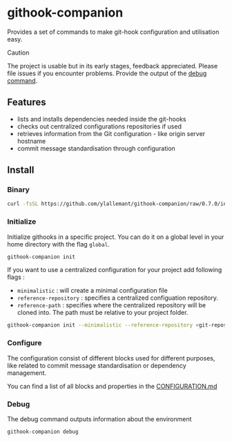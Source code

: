 githook-companion
====

Provides a set of commands to make git-hook configuration and utilisation easy.

> [!CAUTION]
> The project is usable but in its early stages, feedback appreciated.
> Please file issues if you encounter problems.
> Provide the output of the [debug command](#debug).

## Features

- lists and installs dependencies needed inside the git-hooks
- checks out centralized configurations repositories if used
- retrieves information from the Git configuration - like origin server hostname
- commit message standardisation through configuration

## Install

### Binary

```sh
curl -fsSL https://github.com/ylallemant/githook-companion/raw/0.7.0/install.sh | bash
```

### Initialize

Initialize githooks in a specific project.
You can do it on a global level in your home directory with the flag `global`.

```Bash
githook-companion init
```

If you want to use a centralized configuration for your project add following flags :

- `minimalistic` : will create a minimal configuration file
- `reference-repository` : specifies a centralized configuation repository.
- `reference-path` : specifies where the centralized repository will be cloned into. The path must be relative to your project folder.


```Bash
githook-companion init --minimalistic --reference-repository <git-repository-url> --reference-path <relative-path>
```

### Configure

The configuration consist of different blocks used for different purposes, like related to commit message standardisation or dependency management.

You can find a list of all blocks and properties in the [CONFIGURATION.md](./CONFIGURATION.md)


### Debug

The debug command outputs information about the environment

```Bash
githook-companion debug
```
